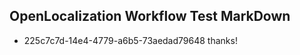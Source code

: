 ## OpenLocalization Workflow Test MarkDown
* 225c7c7d-14e4-4779-a6b5-73aedad79648 thanks!

<!--HONumber=Aug16_HO1-->


